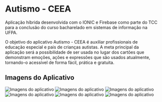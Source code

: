 # Autismo - CEEA
Aplicação híbrida desenvolvida com o IONIC e Firebase como parte do TCC para a conclusão do curso bacharelado em sistemas de informação 
na UFPA.

O objetivo do aplicativo Autismo - CEEA é auxiliar profissionais de educação especial e pais de crianças autistas. 
A meta principal da aplicação será a possibilidade de ser usada no lugar dos cartões que demonstram emoções, ações e expressões que são 
usados atualmente, tornando-o acessível de forma fácil, prática e gratuita.

## Imagens do Aplicativo
![Imagens do aplicativo](https://ibb.co/mzSA1z)
![Imagens do aplicativo](https://ibb.co/cyYToe)
![Imagens do aplicativo](https://ibb.co/d3b3Mz)
![Imagens do aplicativo](https://ibb.co/bWrQZK)
![Imagens do aplicativo](https://ibb.co/dhrg8e)
![Imagens do aplicativo](https://ibb.co/kvUCEK)